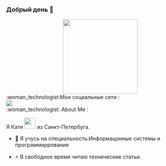 ### Добрый день 👋 

<!--
**katrinsolovyova/katrinsolovyova** is a ✨ _special_ ✨ repository because its `README.md` (this file) appears on your GitHub profile.

Here are some ideas to get you started:

- 🔭 I’m currently working on ...
- 🌱 I’m currently learning ...
- 👯 I’m looking to collaborate on ...
- 🤔 I’m looking for help with ...
- 💬 Ask me about ...
- 📫 How to reach me: ...
- 😄 Pronouns: ...
- ⚡ Fun fact: ...
-->
<div align="center">
  <img src="https://media.giphy.com/media/WIQ0N0OUvei1OW1h9Z/giphy.gif" width="200" height="200"/>
</div>
:woman_technologist:Мои социальные сети   :
<div id="badges">

  <a href="your-telegram-URL">
    <img src= Badge"/>
  </a>
  
 </div align="center">
 :woman_technologist: About Me :

 Я Катя <img src="https://media.giphy.com/media/WUlplcMpOCEmTGBtBW/giphy.gif" width="30"> из Санкт-Петербуга.

- :telescope: Я учусь на специальность:Информацонные системы и программиррование

- :zap: В свободное время читаю технические статьи.
